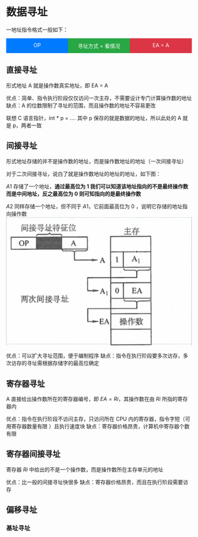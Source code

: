 # 数据寻址
一地址指令格式一般如下：
<div style="display: flex;">
  <div style="background-color: #007bff; color: white; padding: 10px; flex: 1;">
    <div style="text-align: center;">OP</div>
  </div>
  <div style="background-color: #28a745; color: white; padding: 10px; flex: 1;">
    <div style="text-align: center;">寻址方式 = 看情况</div>
  </div>
  <div style="background-color: #dc3545; color: white; padding: 10px; flex: 1;">
    <div style="text-align: center;">EA = A</div>
  </div>
</div>

## 直接寻址
形式地址 A 就是操作数真实地址，即 EA = A

优点：简单、指令执行阶段仅仅访问一次主存，不需要设计专门计算操作数的地址
缺点：A 的位数限制了寻址的范围，而且操作数的地址不容易更改

联想 C 语言指针，int * p = .... 其中 p 保存的就是数据的地址，所以此处的 A 就是 p，两者一致

## 间接寻址
形式地址存储的并不是操作数的地址，而是操作数地址的地址（一次间接寻址）

对于二次间接寻址，说白了就是操作数地址的地址的地址，如下图：

$A1$ 存储了一个地址，**通过最高位为 1 我们可以知道该地址指向的不是最终操作数而是中间地址，反之最高位为 0 则可知指向的是最终操作数**

$A2$ 同样存储一个地址，但不同于 $A1$，它前面最高位为 0 ，说明它存储的地址指向操作数
![](图片/数据寻址1.png)

优点：可以扩大寻址范围，便于编制程序
缺点：指令在执行阶段要多次访存，多次访存的寻址需根据存储字的最高位确定

## 寄存器寻址
A 直接给出操作数所在的寄存器编号，即 $EA = Ri$，其操作数在由 $Ri$ 所指的寄存器内

优点：指令在执行阶段不访问主存，只访问所在 CPU 内的寄存器，指令字短（可用寄存器数量有限 ）且执行速度块
缺点：寄存器价格昂贵，计算机中寄存器个数有限

## 寄存器间接寻址
寄存器 $Ri$ 中给出的不是一个操作数，而是操作数所在主存单元的地址

优点：比一般的间接寻址快很多
缺点：寄存器价格昂贵，而且在执行阶段需要访存

## 偏移寻址
### 基址寻址

### 

### 